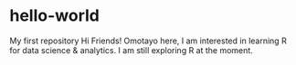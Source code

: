 # hello-world
My first repository
Hi Friends!
Omotayo here, I am interested in learning R for data science & analytics.
I am still exploring R at the moment.
